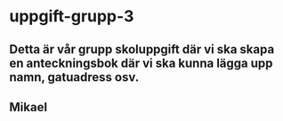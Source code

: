 # uppgift-grupp-3

## Detta är vår grupp skoluppgift där vi ska skapa en anteckningsbok där vi ska kunna lägga upp namn, gatuadress osv. 

## Mikael